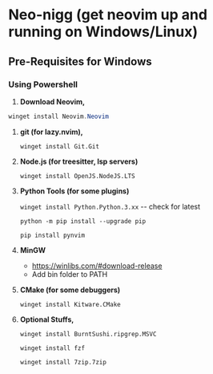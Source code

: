 # Neo-nigg (get neovim up and running on Windows/Linux)

## Pre-Requisites for Windows

### Using Powershell

1. **Download Neovim,** 

```Powershell
winget install Neovim.Neovim
```

1. **git (for lazy.nvim),**

   `winget install Git.Git`

2. **Node.js (for treesitter, lsp servers)**

    `winget install OpenJS.NodeJS.LTS`

3. **Python Tools (for some plugins)**

    `winget install Python.Python.3.xx` -- check for latest

    `python -m pip install --upgrade pip`

    `pip install pynvim`

4. **MinGW**

     * https://winlibs.com/#download-release
     * Add bin folder to PATH

5. **CMake (for some debuggers)**

    `winget install Kitware.CMake`

6. **Optional Stuffs,**

    `winget install BurntSushi.ripgrep.MSVC`

    `winget install fzf`

    `winget install 7zip.7zip`


